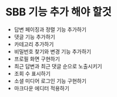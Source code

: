 # SBB 기능 추가 해야 할것

- 답변 페이징과 정렬 기능 추가하기
- 댓글 기능 추가하기
- 카테고리 추가하기
- 비밀번호 찾기와 변경 기능 추가하기
- 프로필 화면 구현하기
- 최근 답변과 최근 댓글 순으로 노출시키기
- 조회 수 표시하기
- 소셜 미디어 로그인 기능 구현하기
- 마크다운 에디터 적용하기

